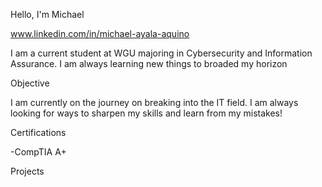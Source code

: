 Hello, I'm Michael 

www.linkedin.com/in/michael-ayala-aquino

I am a current student at WGU majoring in Cybersecurity and Information Assurance. I am always learning new things to broaded my horizon

Objective

I am currently on the journey on breaking into the IT field. I am always looking for ways to sharpen my skills and learn from my mistakes!

Certifications

-CompTIA A+

Projects
